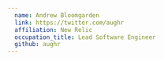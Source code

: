 ```yaml
---
  name: Andrew Bloomgarden
  link: https://twitter.com/aughr
  affiliation: New Relic
  occupation_title: Lead Software Engineer
  github: aughr
---
```

